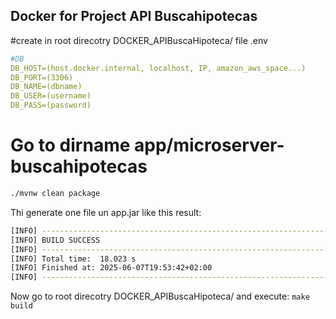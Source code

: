 ## Docker for Project API Buscahipotecas

#create in root direcotry DOCKER_APIBuscaHipoteca/ file .env

```yml
#DB
DB_HOST=(host.docker.internal, localhost, IP, amazon_aws_space...)
DB_PORT=(3306)
DB_NAME=(dbname)
DB_USER=(username)
DB_PASS=(password)
```


# Go to dirname app/microserver-buscahipotecas

```bash
./mvnw clean package
```


Thi generate one file un app.jar like this result:

```bash
[INFO] ------------------------------------------------------------------------
[INFO] BUILD SUCCESS
[INFO] ------------------------------------------------------------------------
[INFO] Total time:  18.023 s
[INFO] Finished at: 2025-06-07T19:53:42+02:00
[INFO] ------------------------------------------------------------------------
```

Now go to root direcotry DOCKER_APIBuscaHipoteca/ and execute: `make build`